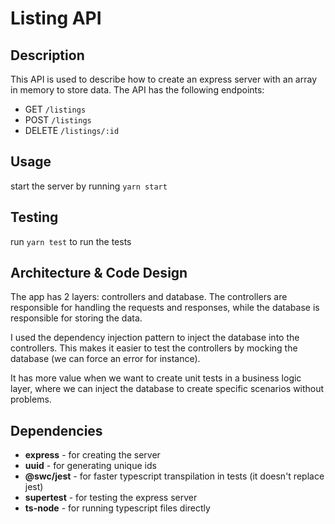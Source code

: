 # Listing API

## Description

This API is used to describe how to create an express server with an array in memory to store data. The API has the following endpoints:

- GET `/listings`
- POST `/listings`
- DELETE `/listings/:id`

## Usage
start the server by running `yarn start`

## Testing
run `yarn test` to run the tests


## Architecture & Code Design
The app has 2 layers: controllers and database. The controllers are responsible for handling the requests and responses, while the database is responsible for storing the data.

I used the dependency injection pattern to inject the database into the controllers. This makes it easier to test the controllers by mocking the database (we can force an error for instance).

It has more value when we want to create unit tests in a business logic layer, where we can inject the database to create specific scenarios without problems.

## Dependencies
- **express** - for creating the server
- **uuid** - for generating unique ids
- **@swc/jest** - for faster typescript transpilation in tests (it doesn't replace jest)
- **supertest** - for testing the express server
- **ts-node** - for running typescript files directly



